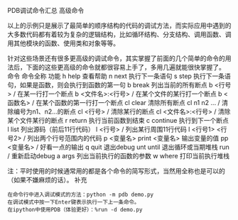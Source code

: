 PDB调试命令汇总
高级命令

以上的示例只是展示了最简单的顺序结构的代码的调试方法，而实际应用中遇到的大多数代码都有着较为复杂的逻辑结构，比如循环结构、分支结构、调用函数、调用其他模块的函数、使用类和对象等等。

针对这些场景还有很多更高级的调试命令，其实掌握了前面的几个简单的命令的用法后，下面的这些更高级的命令就都很容易上手了，多用几遍就能很快掌握了。
命令 	命令全称 	功能
h 	help 	查看帮助
n 	next 	执行下一条语句
s 	step 	执行下一条语句，如果是函数，则会执行到函数的第一句
b 	break 	列出当前的所有断点
b <行号> 	/ 	在某一行打一个断点
b <文件名>:<行号> 	/ 	在某个文件的某行打一个断点
b <函数名> 	/ 	在某个函数的第一行打一个断点
cl 	clear 	清除所有断点
cl n1 n2 ... 	/ 	清除编号为n1、n2...的断点
cl <行号> 	/ 	清除某行的断点
cl <文件名>:<行号> 	/ 	清除某个文件某行的断点
r 	return 	执行当前函数到结束
c 	continue 	执行到下一个断点
l 	list 	列出源码（前后11行代码）
l <行号> 	/ 	列出某行周围11行代码
l <行号1> <行号2> 	/ 	列出两个行号范围内的代码
p <变量名> 	print <变量名> 	输出变量的值
pp <变量名> 	/ 	好看一点的输出
q 	quit 	退出debug
unt 	until 	退出循环或当期堆栈
run 	/ 	重新启动debug
a 	args 	列出当前执行的函数的参数
w 	where 	打印当前执行堆栈

注：平时使用的时候通常用的都是各个命令的简写形式，当然用全称也是可以的（如果不嫌麻烦的话）。
补充

    在命令行中进入调试模式的方法：python -m pdb demo.py
    在调试模式中按一下Enter键表示执行一下上一条命令。
    在ipython中使用PDB（体验更好）：%run -d demo.py

